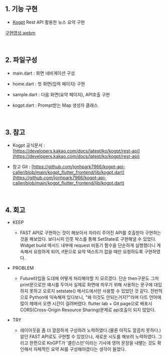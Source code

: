 ## 1. 기능 구현

- [Kogpt](https://developers.kakao.com/product/kogpt) Rest API 활용한 뉴스 요약 구현

[구현영상.webm](https://github.com/NeatyNut/AIFFEL_Online_Quest/assets/89675001/7512db2e-acdf-4abc-a79f-e81b44837765)


<br/>

## 2. 파일구성

- main.dart : 화면 네비게이션 구성

- home.dart : 첫 화면(입력 페이지) 구현

- sample.dart : 다음 화면(요약 페이지), API호출 구현

- kogpt.dart : Prompt받는 Map 생성자 클래스

<br/>

## 3. 참고

- Kogpt 공식문서 : [https://developers.kakao.com/docs/latest/ko/kogpt/rest-api](https://developers.kakao.com/docs/latest/ko/kogpt/rest-api)

- 참고 Git : [https://github.com/jonhpark7966/kogpt-api-caller/blob/main/kogpt_flutter_frontend/lib/kogpt.dart](https://github.com/jonhpark7966/kogpt-api-caller/blob/main/kogpt_flutter_frontend/lib/kogpt.dart)

<br/>

## 4. 회고

- KEEP
    - FAST API로 구현하는 것이 해보아서 차라리 주어진 API를 호출받아 구현하는 것을 해보았다. 보다시피 인풋 박스를 통해 SetState로 구현해낼 수 있었다. Widget build 메서드 내부에 request 비동기 함수을 단순하게 실행했더니 계속해서 요청하게 되어, if문으로 요약 텍스트가 없을 때만 요청하도록 구현하였다.

- PROBLEM
    - Future타입을 도대체 어떻게 처리해야할 지 모르겠다. 단순 then구문도 그저 print문으로만 예시를 두어서 실제로 화면에 띄우기 위해 사용하는 문구에 대입하지 못하고 오로지 setstate() 메서드에서만 사용할 수 있었던 것 같다. 전반적으로 Python에 익숙해져 있다보니, "왜 이것도 안되는거지?"라며 다트 언어에 많이 헤매서 오랜 시간이 걸려버렸다. flutter lab + Git page으로 배포시 CORS(Cross-Origin Resource Sharing)문제로 api호출이 되지 않았다.

- TRY
    - 레이아웃을 좀 더 깔끔하게 구성하려 노력하였다.(물론 아직도 깔끔치 못하다.) 알던 FAST API로도 구현할 수 있었으나, 새로운 시도를 해보려 노력하였다. 그리고 한편으로 KoGPT가 '클린스만'이라는 기사에 영어 문장을 내뱉는 것도 확인해서 자체적인 요약 AI를 구성해야겠다는 생각이 들었다.
